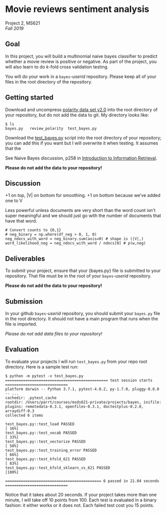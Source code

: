 # Movie reviews sentiment analysis

Project 2, MS621<br>
*Fall 2019*

## Goal

In this project, you will build a multinomial naive bayes classifier to predict whether a movie review is positive or negative.  As part of the project, you will also learn to do *k*-fold cross validation testing.

You will do your work in a `bayes`-*userid* repository. Please keep all of your files in the root directory of the repository.

## Getting started

Download and uncompress [polarity data set v2.0](https://www.cs.cornell.edu/people/pabo/movie-review-data/review_polarity.tar.gz) into the root directory of your repository, but do not add the data to git.  My directory looks like:

```
$ ls
bayes.py   review_polarity  test_bayes.py
```

Download the [test_bayes.py]() script into the root directory of your repository; you can add this if you want but I will overwrite it when testing. It assumes that the 

See Naive Bayes discussion, p258 in [Introduction to Information Retrieval](https://nlp.stanford.edu/IR-book/).

**Please do not add the data to your repository!**

## Discussion

+1 on top, |V| on bottom for smoothing. +1 on bottom because we’ve added one to V

Less powerful unless documents are very short than the word count isn't super meaningful and we should just go with the number of documents that have that word.

```
# Convert counts to {0,1}
# neg_binary = np.where(df_neg > 0, 1, 0)
neg_ndocs_with_word = neg_binary.sum(axis=0) # shape is (|V|,)
word_likelihood_neg = neg_ndocs_with_word / ndocs[0] # p(w,neg)
```
        
## Deliverables

To submit your project, ensure that your {bayes.py} file is submitted to your repository. That file must be in the root of your `bayes`-*userid* repository.

**Please do not add the data to your repository!**

## Submission

In your github `bayes`-*userid* repository, you should submit your `bayes.py` file in the root directory. It should not have a main program that runs when the file is imported.

*Please do not add data files to your repository!*

## Evaluation

To evaluate your projects I will run `test_bayes.py` from your repo root directory. Here is a sample test run:

```
$ python -m pytest -v test_bayes.py 
============================================== test session starts ============================
platform darwin -- Python 3.7.1, pytest-4.0.2, py-1.7.0, pluggy-0.8.0 -- ...
cachedir: .pytest_cache
rootdir: /Users/parrt/courses/msds621-private/projects/bayes, inifile:
plugins: remotedata-0.3.1, openfiles-0.3.1, doctestplus-0.2.0, arraydiff-0.3
collected 6 items                                                                                                

test_bayes.py::test_load PASSED                                                                            [ 16%]
test_bayes.py::test_vocab PASSED                                                                           [ 33%]
test_bayes.py::test_vectorize PASSED                                                                       [ 50%]
test_bayes.py::test_training_error PASSED                                                                  [ 66%]
test_bayes.py::test_kfold_621 PASSED                                                                       [ 83%]
test_bayes.py::test_kfold_sklearn_vs_621 PASSED                                                            [100%]

=========================================== 6 passed in 21.04 seconds ============================
```

Notice that it takes about 20 seconds. If your project takes more than one minute, I will take off 10 points from 100. Each test is evaluated in a binary fashion: it either works or it does not. Each failed test cost you 15 points.